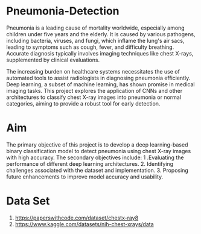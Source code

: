 # Pneumonia-Detection

Pneumonia is a leading cause of mortality worldwide, especially among children under five years and the elderly. It is caused by various pathogens, including bacteria, viruses, and fungi, which inflame the lung's air sacs, leading to symptoms such as cough, fever, and difficulty breathing. Accurate diagnosis typically involves imaging techniques like chest X-rays, supplemented by clinical evaluations.

The increasing burden on healthcare systems necessitates the use of automated tools to assist radiologists in diagnosing pneumonia efficiently. Deep learning, a subset of machine learning, has shown promise in medical imaging tasks. This project explores the application of CNNs and other architectures to classify chest X-ray images into pneumonia or normal categories, aiming to provide a robust tool for early detection.

# Aim

The primary objective of this project is to develop a deep learning-based binary classification model to detect pneumonia using chest X-ray images with high accuracy. The secondary objectives include:
 1 .Evaluating the performance of different deep learning architectures.
 2. Identifying challenges associated with the dataset and implementation.
 3. Proposing future enhancements to improve model accuracy and usability.

# Data Set

1. https://paperswithcode.com/dataset/chestx-ray8
2. https://www.kaggle.com/datasets/nih-chest-xrays/data
